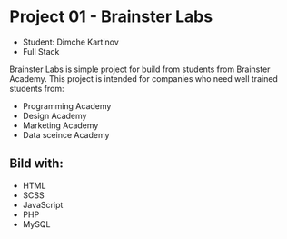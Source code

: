 # Project 01 - Brainster Labs

- Student: Dimche Kartinov
- Full Stack

Brainster Labs is simple project for build from students from Brainster Academy.
This project is intended for companies who need well trained students from:

- Programming Academy
- Design Academy
- Marketing Academy
- Data sceince Academy

## Bild with:
- HTML
- SCSS
- JavaScript
- PHP
- MySQL